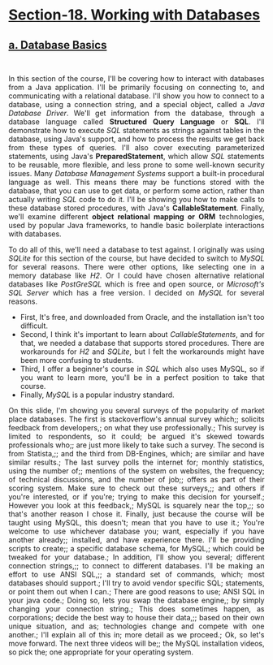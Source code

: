 # [Section-18. Working with Databases]()

## [a. Database Basics]()
<div align="justify">

```java  

```

```html  

```

In this section of the course, 
I'll be covering how to interact with databases from a Java application.
I'll be primarily focusing on connecting to, 
and communicating with a relational database.
I'll show you how to connect to a database,
using a connection string, and a special object, 
called a _Java Database Driver_.
We'll get information from the database, 
through a database language called **Structured Query Language** or **SQL**.
I'll demonstrate how to execute _SQL_ statements 
as strings against tables in the database, 
using Java's support, and how to process the results
we get back from these types of queries.
I'll also cover executing parameterized statements, 
using Java's **PreparedStatement**,
which allow _SQL_ statements to be reusable,
more flexible, and less prone to some well-known security issues.
Many _Database Management Systems_ support a built-in procedural language as well.
This means there may be functions stored with the database, 
that you can use to get data, or perform some action, 
rather than actually writing _SQL_ code to do it.
I'll be showing you how to make calls to these database stored procedures,
with Java's **CallableStatement**.
Finally, we'll examine different **object relational mapping or ORM** technologies,
used by popular Java frameworks, 
to handle basic boilerplate interactions with databases.

To do all of this, we'll need a database to test against.
I originally was using _SQLite_ for this section of the course, 
but have decided to switch to _MySQL_ for several reasons.
There were other options,
like selecting one in a memory database like _H2_.
Or I could have chosen alternative relational databases like _PostGreSQL_ 
which is free and open source, or _Microsoft's SQL Server_ 
which has a free version.
I decided on _MySQL_ for several reasons.

* First, It's free, and downloaded from Oracle, 
and the installation isn't too difficult.
* Second, I think it's important to learn about
_CallableStatements_, and for that, 
we needed a database that supports stored procedures.
There are workarounds for _H2_ and _SQLite_,
but I felt the workarounds might have been more confusing to students.
* Third, I offer a beginner's course in _SQL_ which also uses MySQL, 
so if you want to learn more, 
you'll be in a perfect position to take that course.
* Finally, _MySQL_ is a popular industry standard.



On this slide, I'm showing you several surveys
of the popularity of market place databases.
The first is stackoverflow's annual survey which;;
solicits feedback from developers,;
on what they use professionally.;
This survey is limited to respondents, so it could;
be argued it's skewed towards professionals who;;
are just more likely to take such a survey.
The second is from Statista,;;
and the third from DB-Engines, which;
are similar and have similar results.;
The last survey polls the internet for;
monthly statistics, using the number of;;
mentions of the system on websites, the frequency;
of technical discussions, and the number of job;;
offers as part of their scoring system.
Make sure to check out these surveys,;;
and others if you're interested, or if you're;
trying to make this decision for yourself.;
However you look at this feedback,;
MySQL is squarely near the top,;;
so that's another reason I chose it.
Finally, just because the course will
be taught using MySQL, this doesn't;
mean that you have to use it.;
You're welcome to use whichever database you;
want, especially if you have another already;;
installed, and have experience there.
I'll be providing scripts to create;;
a specific database schema, for MySQL,;
which could be tweaked for your database.;
In addition, I'll show you several;
different connection strings,;;
to connect to different databases.
I'll be making an effort to use ANSI SQL,;;
a standard set of commands, which;
most databases should support.;
I'll try to avoid vendor specific SQL;
statements, or point them out when I can.;
There are good reasons to use;
ANSI SQL in your java code.;
Doing so, lets you swap the database engine,;
by simply changing your connection string.;
This does sometimes happen, as corporations;
decide the best way to house their data,;;
based on their own unique situation, and as;
technologies change and compete with one another.;
I'll explain all of this in;
more detail as we proceed.;
Ok, so let's move forward.
The next three videos will be;;
the MySQL installation videos, so pick the;
one appropriate for your operating system.
</div>